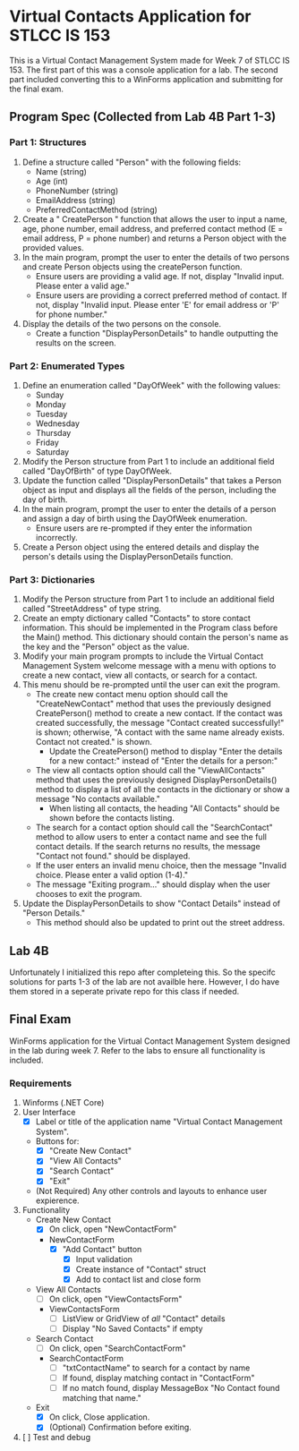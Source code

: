 # Virtual Contacts Application for STLCC IS 153

This is a Virtual Contact Management System made for Week 7 of STLCC IS 153. The first part of this was a console application for a lab. The second part included converting this to a WinForms application and submitting for the final exam.

## Program Spec (Collected from Lab 4B Part 1-3)

### Part 1: Structures

1. Define a structure called "Person" with the following fields:
    - Name (string)
    - Age (int)
    - PhoneNumber (string)
    - EmailAddress (string)
    - PreferredContactMethod (string)
2. Create a " CreatePerson " function that allows the user to input a name, age, phone number, email address, and preferred contact method (E = email address, P = phone number) and returns a Person object with the provided values.
3. In the main program, prompt the user to enter the details of two persons and create Person objects using the createPerson function.
    - Ensure users are providing a valid age. If not, display "Invalid input. Please enter a valid age."
    - Ensure users are providing a correct preferred method of contact. If not, display "Invalid input. Please enter 'E' for email address or 'P' for phone number."
4. Display the details of the two persons on the console.
    - Create a function "DisplayPersonDetails" to handle outputting the results on the screen.

### Part 2: Enumerated Types

1. Define an enumeration called "DayOfWeek" with the following values:
    - Sunday
    - Monday
    - Tuesday
    - Wednesday
    - Thursday
    - Friday
    - Saturday
2. Modify the Person structure from Part 1 to include an additional field called "DayOfBirth" of type DayOfWeek.
3. Update the function called "DisplayPersonDetails" that takes a Person object as input and displays all the fields of the person, including the day of birth.
4. In the main program, prompt the user to enter the details of a person and assign a day of birth using the DayOfWeek enumeration.
    - Ensure users are re-prompted if they enter the information incorrectly.
5. Create a Person object using the entered details and display the person's details using the DisplayPersonDetails function.

### Part 3: Dictionaries

1. Modify the Person structure from Part 1 to include an additional field called "StreetAddress" of type string.
2. Create an empty dictionary called "Contacts" to store contact information. This should be implemented in the Program class before the Main() method. This dictionary should contain the person's name as the key and the "Person" object as the value.
3. Modify your main program prompts to include the Virtual Contact Management System welcome message with a menu with options to create a new contact, view all contacts, or search for a contact.
4. This menu should be re-prompted until the user can exit the program.
    - The create new contact menu option should call the "CreateNewContact" method that uses the previously designed CreatePerson() method to create a new contact. If the contact was created successfully, the message "Contact created successfully!" is shown; otherwise, "A contact with the same name already exists. Contact not created." is shown.
        - Update the CreatePerson() method to display "Enter the details for a new contact:" instead of "Enter the details for a person:"
    - The view all contacts option should call the "ViewAllContacts" method that uses the previously designed DisplayPersonDetails() method to display a list of all the contacts in the dictionary or show a message "No contacts available."
        - When listing all contacts, the heading "All Contacts" should be shown before the contacts listing.
    - The search for a contact option should call the "SearchContact" method to allow users to enter a contact name and see the full contact details. If the search returns no results, the message "Contact not found." should be displayed.
    - If the user enters an invalid menu choice, then the message "Invalid choice. Please enter a valid option (1-4)."
    - The message "Exiting program..." should display when the user chooses to exit the program.
5. Update the DisplayPersonDetails to show "Contact Details" instead of "Person Details."
    - This method should also be updated to print out the street address.

## Lab 4B

Unfortunately I initialized this repo after completeing this. So the specifc solutions for parts 1-3 of the lab are not availble here. However, I do have them stored in a seperate private repo for this class if needed.

## Final Exam

WinForms application for the Virtual Contact Management System designed in the lab during week 7. Refer to the labs to ensure all functionality is included.

### Requirements

1. Winforms (.NET Core)
2. User Interface
	- [x] Label or title of the application name "Virtual Contact Management System".
	- Buttons for:
		- [x] "Create New Contact"
		- [x] "View All Contacts"
		- [x] "Search Contact"
		- [x] "Exit"
	- (Not Required) Any other controls and layouts to enhance user expierence.
3. Functionality
	- Create New Contact
		- [x] On click, open "NewContactForm"
		- NewContactForm
			- [x] "Add Contact" button
				- [x] Input validation
				- [x] Create instance of "Contact" struct
				- [x] Add to contact list and close form
	- View All Contacts
		- [ ] On click, open "ViewContactsForm"
		- ViewContactsForm
			- [ ] ListView or GridView of *all* "Contact" details
			- [ ] Display "No Saved Contacts" if empty
	- Search Contact
		- [ ] On click, open "SearchContactForm"
		- SearchContactForm
			- [ ] "txtContactName" to search for a contact by name
			- [ ] If found, display matching contact in "ContactForm"
			- [ ] If no match found, display MessageBox "No Contact found matching that name."
	- Exit
		- [x] On click, Close application.
		- [x] (Optional) Confirmation before exiting.
4. [ ] Test and debug